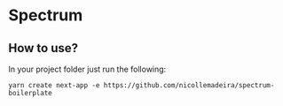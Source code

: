 # Spectrum

## How to use?

In your project folder just run the following:

`yarn create next-app -e https://github.com/nicollemadeira/spectrum-boilerplate`
